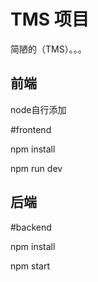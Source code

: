 # TMS 项目

简陋的（TMS）。。。

## 前端
node自行添加

#frontend

npm install

npm run dev
## 后端
#backend

npm install

npm start




